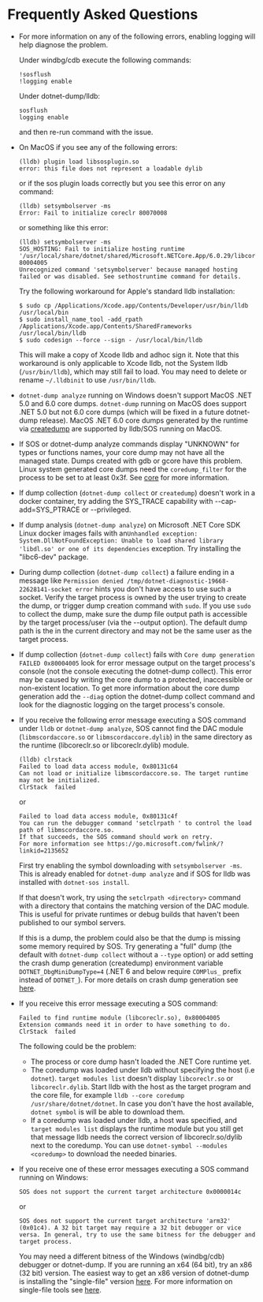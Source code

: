 Frequently Asked Questions
==========================

* For more information on any of the following errors, enabling logging will help diagnose the problem.

    Under windbg/cdb execute the following commands:
    ```
    !sosflush
    !logging enable
    ```

    Under dotnet-dump/lldb:
    ```
    sosflush
    logging enable
    ```

    and then re-run command with the issue.

* On MacOS if you see any of the following errors:
    ```
    (lldb) plugin load libsosplugin.so
    error: this file does not represent a loadable dylib
    ```
    or if the sos plugin loads correctly but you see this error on any command:
    ```
    (lldb) setsymbolserver -ms
    Error: Fail to initialize coreclr 80070008
    ```
    or something like this error:
    ```
    (lldb) setsymbolserver -ms
    SOS_HOSTING: Fail to initialize hosting runtime '/usr/local/share/dotnet/shared/Microsoft.NETCore.App/6.0.29/libcoreclr.dylib' 80004005
    Unrecognized command 'setsymbolserver' because managed hosting failed or was disabled. See sethostruntime command for details.
    ```

    Try the following workaround for Apple's standard lldb installation:
    ```
    $ sudo cp /Applications/Xcode.app/Contents/Developer/usr/bin/lldb /usr/local/bin
    $ sudo install_name_tool -add_rpath /Applications/Xcode.app/Contents/SharedFrameworks /usr/local/bin/lldb
    $ sudo codesign --force --sign - /usr/local/bin/lldb
    ```

    This will make a copy of Xcode lldb and adhoc sign it. Note that this workaround is only applicable to Xcode lldb, not the System lldb (`/usr/bin/lldb`), which may still fail to load. You may need to delete or rename `~/.lldbinit` to use `/usr/bin/lldb`.

* `dotnet-dump analyze` running on Windows doesn't support MacOS .NET 5.0 and 6.0 core dumps. `dotnet-dump` running on MacOS does support .NET 5.0 but not 6.0 core dumps (which will be fixed in a future dotnet-dump release). MacOS .NET 6.0 core dumps generated by the runtime via [createdump](https://github.com/dotnet/runtime/blob/main/docs/design/coreclr/botr/xplat-minidump-generation.md#os-x) are supported by lldb/SOS running on MacOS.

* If SOS or dotnet-dump analyze commands display "UNKNOWN" for types or functions names, your core dump may not have all the managed state. Dumps created with gdb or gcore have this problem. Linux system generated core dumps need the `coredump_filter` for the process to be set to at least 0x3f. See [core](http://man7.org/linux/man-pages/man5/core.5.html) for more information.

* If dump collection (`dotnet-dump collect` or `createdump`) doesn't work in a docker container, try adding the SYS\_TRACE capability with --cap-add=SYS\_PTRACE or --privileged.
 
* If dump analysis (`dotnet-dump analyze`) on Microsoft .NET Core SDK Linux docker images fails with an`Unhandled exception: System.DllNotFoundException: Unable to load shared library 'libdl.so' or one of its dependencies` exception. Try installing the "libc6-dev" package.
 
* During dump collection (`dotnet-dump collect`) a failure ending in a message like `Permission denied /tmp/dotnet-diagnostic-19668-22628141-socket error` hints you don't have access to use such a socket. Verify the target process is owned by the user trying to create the dump, or trigger dump creation command with `sudo`. If you use `sudo` to collect the dump, make sure the dump file output path is accessible by the target process/user (via the --output option). The default dump path is the in the current directory and may not be the same user as the target process.

* If dump collection (`dotnet-dump collect`) fails with `Core dump generation FAILED 0x80004005` look for error message output on the target process's console (not the console executing the dotnet-dump collect). This error may be caused by writing the core dump to a protected, inaccessible or non-existent location. To get more information about the core dump generation add the `--diag` option the dotnet-dump collect command and look for the diagnostic logging on the target process's console.

* If you receive the following error message executing a SOS command under `lldb` or `dotnet-dump analyze`, SOS cannot find the DAC module (`libmscordaccore.so` or `libmscordaccore.dylib`) in the same directory as the runtime (libcoreclr.so or libcoreclr.dylib) module.
    ```
    (lldb) clrstack
    Failed to load data access module, 0x80131c64
    Can not load or initialize libmscordaccore.so. The target runtime may not be initialized.
    ClrStack  failed
    ```
    or
    ```
    Failed to load data access module, 0x80131c4f
    You can run the debugger command 'setclrpath ' to control the load path of libmscordaccore.so.
    If that succeeds, the SOS command should work on retry.
    For more information see https://go.microsoft.com/fwlink/?linkid=2135652
    ```
    First try enabling the symbol downloading with `setsymbolserver -ms`. This is already enabled for `dotnet-dump analyze` and if SOS for lldb was installed with `dotnet-sos install`.

    If that doesn't work, try using the `setclrpath <directory>` command with a directory that contains the matching version of the DAC module. This is useful for private runtimes or debug builds that haven't been published to our symbol servers.

    If this is a dump, the problem could also be that the dump is missing some memory required by SOS. Try generating a "full" dump (the default with `dotnet-dump collect` without a `--type` option) or add setting the crash dump generation (createdump) environment variable `DOTNET_DbgMiniDumpType=4` (.NET 6 and below require `COMPlus_` prefix instead of `DOTNET_`). For more details on crash dump generation see [here](https://docs.microsoft.com/en-us/dotnet/core/diagnostics/dumps#collecting-dumps-on-crash).

* If you receive this error message executing a SOS command:
    ```
    Failed to find runtime module (libcoreclr.so), 0x80004005
    Extension commands need it in order to have something to do.
    ClrStack  failed
    ```
    The following could be the problem:
    * The process or core dump hasn't loaded the .NET Core runtime yet.
    * The coredump was loaded under lldb without specifying the host (i.e `dotnet`). `target modules list` doesn't display `libcoreclr.so` or `libcoreclr.dylib`. Start lldb with the host as the target program and the core file, for example `lldb --core coredump /usr/share/dotnet/dotnet`. In case you don't have the host available, `dotnet symbol` is will be able to download them.
    * If a coredump was loaded under lldb, a host was specified, and `target modules list` displays the runtime module but you still get that message lldb needs the correct version of libcoreclr.so/dylib next to the coredump. You can use `dotnet-symbol --modules <coredump>` to download the needed binaries.

* If you receive one of these error messages executing a SOS command running on Windows:
    ```
    SOS does not support the current target architecture 0x0000014c
    ```
   or 
    ```
    SOS does not support the current target architecture 'arm32' (0x01c4). A 32 bit target may require a 32 bit debugger or vice versa. In general, try to use the same bitness for the debugger and target process.
    ```

    You may need a different bitness of the Windows (windbg/cdb) debugger or dotnet-dump. If you are running an x64 (64 bit), try an x86 (32 bit) version. The easiest way to get an x86 version of dotnet-dump is installing the "single-file" version [here](https://aka.ms/dotnet-dump/win-x86). For more information on single-file tools see [here](https://github.com/dotnet/diagnostics/blob/main/documentation/single-file-tools.md#single-file-diagnostic-tools).
